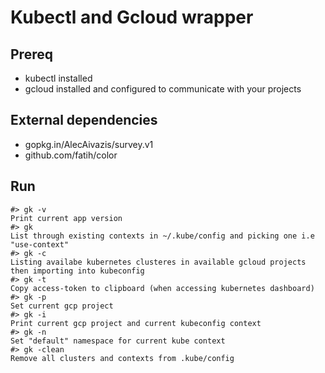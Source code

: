 # Kubectl and Gcloud wrapper

## Prereq

* kubectl installed
* gcloud installed and configured to communicate with your projects

## External dependencies

* gopkg.in/AlecAivazis/survey.v1
* github.com/fatih/color

## Run
```
#> gk -v
Print current app version
#> gk
List through existing contexts in ~/.kube/config and picking one i.e "use-context"
#> gk -c
Listing availabe kubernetes clusteres in available gcloud projects then importing into kubeconfig 
#> gk -t 
Copy access-token to clipboard (when accessing kubernetes dashboard)
#> gk -p
Set current gcp project
#> gk -i
Print current gcp project and current kubeconfig context
#> gk -n
Set "default" namespace for current kube context
#> gk -clean
Remove all clusters and contexts from .kube/config
```
